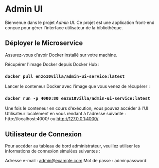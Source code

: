 # Admin UI

Bienvenue dans le projet *Admin UI*. Ce projet est une application front-end conçue pour gérer l'interface utilisateur de la bibliothèque.

## Déployer le Microservice

Assurez-vous d'avoir Docker installé sur votre machine.

Récupérer l'image Docker depuis Docker Hub :

### `docker pull enzo10villa/admin-ui-service:latest`

Lancer le conteneur Docker avec l'image que vous venez de récupérer :

### `docker run -p 4000:80 enzo10villa/admin-ui-service:latest`

Une fois le conteneur en cours d'exécution, vous pouvez accéder à l'UI Utilisateur localement en vous rendant à l'adresse suivante : http://localhost:4000/ ou http://127.0.0.1:4000/

## Utilisateur de Connexion
Pour accéder au tableau de bord administrateur, veuillez utiliser les informations de connexion simulées suivantes :

Adresse e-mail : admin@example.com
Mot de passe : adminpassword
